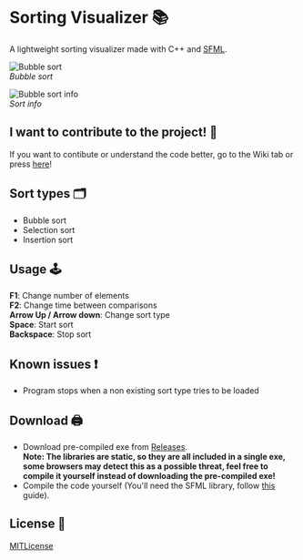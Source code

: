 # Sorting Visualizer 📚

A lightweight sorting visualizer made with C++ and [SFML](https://www.sfml-dev.org/index.php).

![Bubble sort](https://i.imgur.com/iFIRllR.png) <br>
*Bubble sort*

![Bubble sort info](https://i.imgur.com/lZL6G0a.png) <br>
*Sort info*

## I want to contribute to the project! 📖
If you want to contibute or understand the code better, go to the Wiki tab or press [here](https://github.com/alesbe/sorting-visualizer/wiki)!

## Sort types 🗂️
- Bubble sort
- Selection sort
- Insertion sort

## Usage 🕹️
**F1**: Change number of elements <br>
**F2**: Change time between comparisons <br>
**Arrow Up / Arrow down**: Change sort type <br>
**Space**: Start sort <br>
**Backspace**: Stop sort

## Known issues ❗
- Program stops when a non existing sort type tries to be loaded

## Download 🖨️
- Download pre-compiled exe from [Releases](https://github.com/alesbe/sorting-visualizer/releases). <br>
**Note: The libraries are static, so they are all included in a single exe, some browsers may detect this as a possible threat, feel free to compile it yourself instead of downloading the pre-compiled exe!**
- Compile the code yourself (You'll need the SFML library, follow [this](https://www.sfml-dev.org/tutorials/2.5/) guide).

## License 📜
[MITLicense](https://github.com/alesbe/sorting-visualizer/blob/main/LICENSE)
